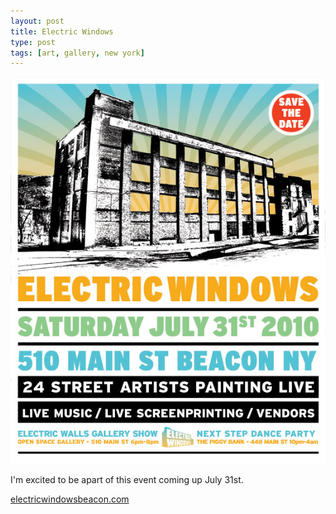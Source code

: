 ```yaml
---
layout: post
title: Electric Windows
type: post
tags: [art, gallery, new york]
---
```


![Electic Windows](/media/images/ew_web.jpg)

I'm excited to be apart of this event coming up July 31st.

<p><a href="http://www.electricwindowsbeacon.com" target="_blank">electricwindowsbeacon.com</a></p>

